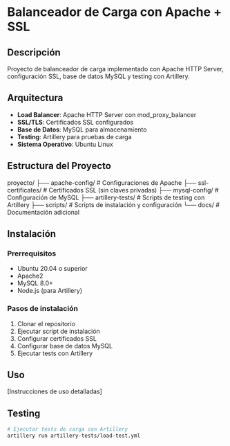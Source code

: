 # Balanceador de Carga con Apache + SSL

## Descripción
Proyecto de balanceador de carga implementado con Apache HTTP Server, configuración SSL, base de datos MySQL y testing con Artillery.

## Arquitectura
- **Load Balancer**: Apache HTTP Server con mod_proxy_balancer
- **SSL/TLS**: Certificados SSL configurados
- **Base de Datos**: MySQL para almacenamiento
- **Testing**: Artillery para pruebas de carga
- **Sistema Operativo**: Ubuntu Linux

## Estructura del Proyecto
proyecto/
├── apache-config/          # Configuraciones de Apache
├── ssl-certificates/       # Certificados SSL (sin claves privadas)
├── mysql-config/          # Configuración de MySQL
├── artillery-tests/       # Scripts de testing con Artillery
├── scripts/              # Scripts de instalación y configuración
└── docs/                # Documentación adicional

## Instalación

### Prerrequisitos
- Ubuntu 20.04 o superior
- Apache2
- MySQL 8.0+
- Node.js (para Artillery)

### Pasos de instalación
1. Clonar el repositorio
2. Ejecutar script de instalación
3. Configurar certificados SSL
4. Configurar base de datos MySQL
5. Ejecutar tests con Artillery

## Uso
[Instrucciones de uso detalladas]

## Testing
```bash
# Ejecutar tests de carga con Artillery
artillery run artillery-tests/load-test.yml
